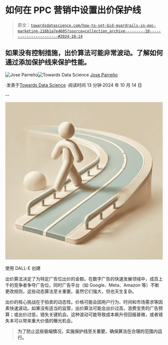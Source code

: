 # 如何在 PPC 营销中设置出价保护线

> 原文：[`towardsdatascience.com/how-to-set-bid-guardrails-in-ppc-marketing-216b1a7e4605?source=collection_archive---------10-----------------------#2024-10-14`](https://towardsdatascience.com/how-to-set-bid-guardrails-in-ppc-marketing-216b1a7e4605?source=collection_archive---------10-----------------------#2024-10-14)

## 如果没有控制措施，出价算法可能非常波动。了解如何通过添加保护线来保护性能。

[](https://medium.com/@joparga3?source=post_page---byline--216b1a7e4605--------------------------------)![Jose Parreño](https://medium.com/@joparga3?source=post_page---byline--216b1a7e4605--------------------------------)[](https://towardsdatascience.com/?source=post_page---byline--216b1a7e4605--------------------------------)![Towards Data Science](https://towardsdatascience.com/?source=post_page---byline--216b1a7e4605--------------------------------) [Jose Parreño](https://medium.com/@joparga3?source=post_page---byline--216b1a7e4605--------------------------------)

·发表于[Towards Data Science](https://towardsdatascience.com/?source=post_page---byline--216b1a7e4605--------------------------------) ·阅读时间 13 分钟·2024 年 10 月 14 日

--

![](img/6b7e20a63392d60067d139ca459cf40f.png)

使用 DALL-E 创建

出价算法决定了为特定广告位出价的金额。在数字广告的快速发展领域中，成百上千的竞争者争夺广告位，同时广告平台（如 Google、Meta、Amazon 等）不断更改规则，这些动态算法至关重要。虽然它们强大，但也天生复杂。

出价的核心挑战在于拍卖的动态性。价格可能会因用户行为、时间和市场需求等因素快速波动。如果没有适当的监管，出价算法可能会出价过高，浪费宝贵的广告预算；或出价过低，错失关键机会。这种波动可能导致成本飙升但回报甚微，或者错失本可以带来重大价值的曝光机会。

> **为了防止这些极端情况，实施保护线至关重要，确保算法在合理的范围内运行。**
